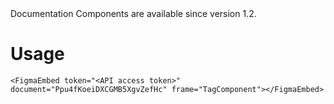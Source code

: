 <Banner title="Version Feature">
  Documentation Components are available since version 1.2.
</Banner>

# Usage

```
<FigmaEmbed token="<API access token>" document="Ppu4fKoeiDXCGMB5XgvZefHc" frame="TagComponent"></FigmaEmbed>
```